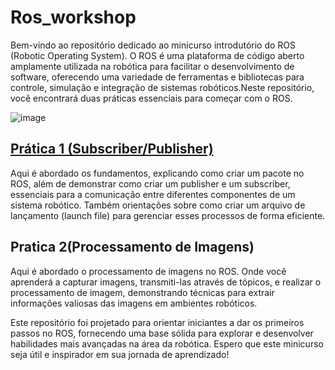 # Ros_workshop

Bem-vindo ao repositório dedicado ao minicurso introdutório do ROS (Robotic Operating System). O ROS é uma plataforma de código aberto amplamente utilizada na robótica para facilitar o desenvolvimento de software, oferecendo uma variedade de ferramentas e bibliotecas para controle, simulação e integração de sistemas robóticos.Neste repositório, você encontrará duas práticas essenciais para começar com o ROS.

![image](https://embarcados.com.br/wp-content/uploads/2019/06/ros.png)

## [Prática 1 (Subscriber/Publisher)](Pratica_1.md)

Aqui é abordado os fundamentos, explicando como criar um pacote no ROS, além de demonstrar como criar um publisher e um subscriber, essenciais para a comunicação entre diferentes componentes de um sistema robótico. Também orientações sobre como criar um arquivo de lançamento (launch file) para gerenciar esses processos de forma eficiente.

## Pratica 2(Processamento de Imagens)

Aqui é abordado o processamento de imagens no ROS. Onde você aprenderá a capturar imagens, transmiti-las através de tópicos, e realizar o processamento de imagem, demonstrando técnicas para extrair informações valiosas das imagens em ambientes robóticos.

Este repositório foi projetado para orientar iniciantes a dar os primeiros passos no ROS, fornecendo uma base sólida para explorar e desenvolver habilidades mais avançadas na área da robótica. Espero que este minicurso seja útil e inspirador em sua jornada de aprendizado!




